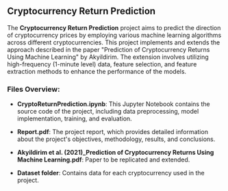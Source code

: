 ## Cryptocurrency Return Prediction 

The **Cryptocurrency Return Prediction** project aims to predict the direction of cryptocurrency prices by employing various machine learning algorithms across different cryptocurrencies. This project implements and extends the approach described in the paper "Prediction of Cryptocurrency Returns Using Machine Learning" by Akyildirim. The extension involves utilizing high-frequency (1-minute level) data, feature selection, and feature extraction methods to enhance the performance of the models.

### Files Overview:

- **CryptoReturnPrediction.ipynb**: This Jupyter Notebook contains the source code of the project, including data preprocessing, model implementation, training, and evaluation.

- **Report.pdf**: The project report, which provides detailed information about the project's objectives, methodology, results, and conclusions.
  
- **Akyildirim et al. (2021)_Prediction of Cryptocurrency Returns Using Machine Learning.pdf**: Paper to be replicated and extended.

- **Dataset folder**: Contains data for each cryptocurrency used in the project.
